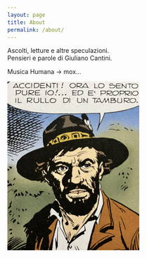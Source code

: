 ```yaml
---
layout: page
title: About
permalink: /about/
---
```


Ascolti, letture e altre speculazioni.  
Pensieri e parole di Giuliano Cantini.

Musica Humana &rarr; mox...

![tamburo](/tamburo300px.jpg)  